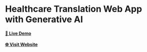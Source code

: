 # Healthcare Translation Web App with Generative AI

<!-- Project Title: Healthcare Translation Web App with Generative AI

Objective: Develop a web-based prototype that enables real-time, multilingual translation between patients and healthcare providers. This application should convert spoken input into text, provide a live transcript, and offer a translated version with audio playback. 
<!--  -->


#### [🚀 Live Demo](voice-to-text-translation-web-qc9mj7bpm.vercel.app)

#### [🌐 Visit Website](voice-to-text-translation-web-qc9mj7bpm.vercel.app)
